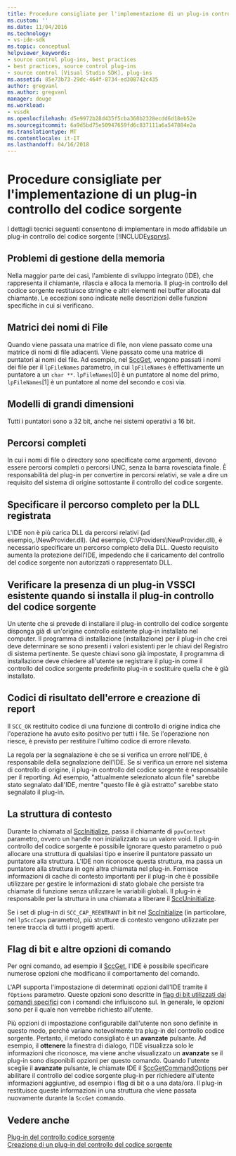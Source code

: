 ```yaml
---
title: Procedure consigliate per l'implementazione di un plug-in controllo del codice sorgente | Documenti Microsoft
ms.custom: ''
ms.date: 11/04/2016
ms.technology:
- vs-ide-sdk
ms.topic: conceptual
helpviewer_keywords:
- source control plug-ins, best practices
- best practices, source control plug-ins
- source control [Visual Studio SDK], plug-ins
ms.assetid: 85e73b73-29dc-464f-8734-ed308742c435
author: gregvanl
ms.author: gregvanl
manager: douge
ms.workload:
- vssdk
ms.openlocfilehash: d5e9972b28d435f5cba360b2328ecdd6d18eb52e
ms.sourcegitcommit: 6a9d5bd75e50947659fd6c837111a6a547884e2a
ms.translationtype: MT
ms.contentlocale: it-IT
ms.lasthandoff: 04/16/2018
---
```

# <a name="best-practices-for-implementing-a-source-control-plug-in"></a>Procedure consigliate per l'implementazione di un plug-in controllo del codice sorgente
I dettagli tecnici seguenti consentono di implementare in modo affidabile un plug-in controllo del codice sorgente [!INCLUDE[vsprvs](../code-quality/includes/vsprvs_md.md)].  
  
## <a name="memory-management-issues"></a>Problemi di gestione della memoria  
 Nella maggior parte dei casi, l'ambiente di sviluppo integrato (IDE), che rappresenta il chiamante, rilascia e alloca la memoria. Il plug-in controllo del codice sorgente restituisce stringhe e altri elementi nei buffer allocata dal chiamante. Le eccezioni sono indicate nelle descrizioni delle funzioni specifiche in cui si verificano.  
  
## <a name="arrays-of-file-names"></a>Matrici dei nomi di File  
 Quando viene passata una matrice di file, non viene passato come una matrice di nomi di file adiacenti. Viene passato come una matrice di puntatori ai nomi dei file. Ad esempio, nel [SccGet](../extensibility/sccget-function.md), vengono passati i nomi dei file per il `lpFileNames` parametro, in cui `lpFileNames` è effettivamente un puntatore a un `char **`. `lpFileNames`[0] è un puntatore al nome del primo, `lpFileNames`[1] è un puntatore al nome del secondo e così via.  
  
## <a name="large-model"></a>Modelli di grandi dimensioni  
 Tutti i puntatori sono a 32 bit, anche nei sistemi operativi a 16 bit.  
  
## <a name="fully-qualified-paths"></a>Percorsi completi  
 In cui i nomi di file o directory sono specificate come argomenti, devono essere percorsi completi o percorsi UNC, senza la barra rovesciata finale. È responsabilità del plug-in per convertire in percorsi relativi, se vale a dire un requisito del sistema di origine sottostante il controllo del codice sorgente.  
  
## <a name="specify-a-fully-qualified-path-for-the-registered-dll"></a>Specificare il percorso completo per la DLL registrata  
 L'IDE non è più carica DLL da percorsi relativi (ad esempio,.\NewProvider.dll). (Ad esempio, C:\Providers\NewProvider.dll), è necessario specificare un percorso completo della DLL. Questo requisito aumenta la protezione dell'IDE, impedendo che il caricamento del controllo del codice sorgente non autorizzati o rappresentato DLL.  
  
## <a name="check-for-an-existing-vssci-plug-in-when-you-install-your-source-control-plug-in"></a>Verificare la presenza di un plug-in VSSCI esistente quando si installa il plug-in controllo del codice sorgente  
 Un utente che si prevede di installare il plug-in controllo del codice sorgente disponga già di un'origine controllo esistente plug-in installato nel computer. Il programma di installazione (installazione) per il plug-in che crei deve determinare se sono presenti i valori esistenti per le chiavi del Registro di sistema pertinente. Se queste chiavi sono già impostate, il programma di installazione deve chiedere all'utente se registrare il plug-in come il controllo del codice sorgente predefinito plug-in e sostituire quella che è già installato.  
  
## <a name="error-result-codes-and-reporting"></a>Codici di risultato dell'errore e creazione di report  
 Il `SCC_OK` restituito codice di una funzione di controllo di origine indica che l'operazione ha avuto esito positivo per tutti i file. Se l'operazione non riesce, è previsto per restituire l'ultimo codice di errore rilevato.  
  
 La regola per la segnalazione è che se si verifica un errore nell'IDE, è responsabile della segnalazione dell'IDE. Se si verifica un errore nel sistema di controllo di origine, il plug-in controllo del codice sorgente è responsabile per il reporting. Ad esempio, "attualmente selezionato alcun file" sarebbe stato segnalato dall'IDE, mentre "questo file è già estratto" sarebbe stato segnalato il plug-in.  
  
## <a name="the-context-structure"></a>La struttura di contesto  
 Durante la chiamata al [SccInitialize](../extensibility/sccinitialize-function.md), passa il chiamante di `ppvContext` parametro, ovvero un handle non inizializzato su un valore void. Il plug-in controllo del codice sorgente è possibile ignorare questo parametro o può allocare una struttura di qualsiasi tipo e inserire il puntatore passato un puntatore alla struttura. L'IDE non riconosce questa struttura, ma passa un puntatore alla struttura in ogni altra chiamata nel plug-in. Fornisce informazioni di cache di contesto importanti per il plug-in che è possibile utilizzare per gestire le informazioni di stato globale che persiste tra chiamate di funzione senza utilizzare le variabili globali. Il plug-in è responsabile per la struttura in una chiamata a liberare il [SccUninitialize](../extensibility/sccuninitialize-function.md).  
  
 Se i set di plug-in di `SCC_CAP_REENTRANT` in bit nel [SccInitialize](../extensibility/sccinitialize-function.md) (in particolare, nel `lpSccCaps` parametro), più strutture di contesto vengono utilizzate per tenere traccia di tutti i progetti aperti.  
  
## <a name="bitflags-and-other-command-options"></a>Flag di bit e altre opzioni di comando  
 Per ogni comando, ad esempio il [SccGet](../extensibility/sccget-function.md), l'IDE è possibile specificare numerose opzioni che modificano il comportamento del comando.  
  
 L'API supporta l'impostazione di determinati opzioni dall'IDE tramite il `fOptions` parametro. Queste opzioni sono descritte in [flag di bit utilizzati dai comandi specifici](../extensibility/bitflags-used-by-specific-commands.md) con i comandi che influiscono sul. In generale, le opzioni sono per il quale non verrebbe richiesto all'utente.  
  
 Più opzioni di impostazione configurabile dall'utente non sono definite in questo modo, perché variano notevolmente tra plug-in del controllo codice sorgente. Pertanto, il metodo consigliato è un **avanzate** pulsante. Ad esempio, il **ottenere** la finestra di dialogo, l'IDE visualizza solo le informazioni che riconosce, ma viene anche visualizzato un **avanzate** se il plug-in sono disponibili opzioni per questo comando. Quando l'utente sceglie il **avanzate** pulsante, le chiamate IDE il [SccGetCommandOptions](../extensibility/sccgetcommandoptions-function.md) per abilitare il controllo del codice sorgente plug-in per richiedere all'utente informazioni aggiuntive, ad esempio i flag di bit o a una data/ora. Il plug-in restituisce queste informazioni in una struttura che viene passata nuovamente durante la `SccGet` comando.  
  
## <a name="see-also"></a>Vedere anche  
 [Plug-in del controllo codice sorgente](../extensibility/source-control-plug-ins.md)   
 [Creazione di un plug-in del controllo del codice sorgente](../extensibility/internals/creating-a-source-control-plug-in.md)
